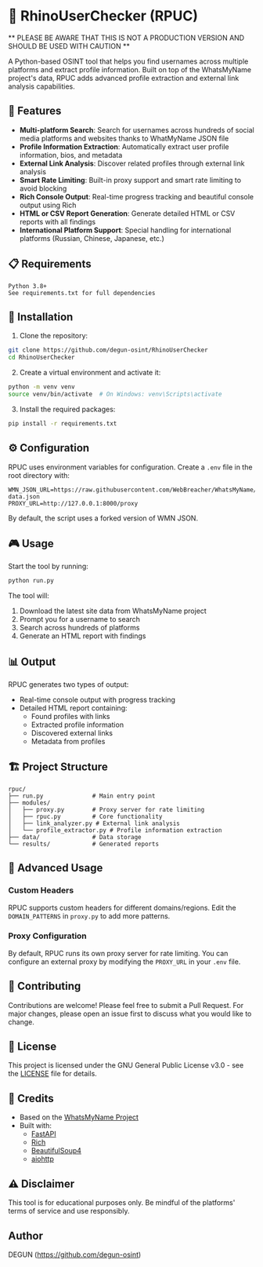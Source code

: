 # 🦏 RhinoUserChecker (RPUC)

** PLEASE BE AWARE THAT THIS IS NOT A PRODUCTION VERSION AND SHOULD BE USED WITH CAUTION **

A Python-based OSINT tool that helps you find usernames across multiple platforms and extract profile information. Built on top of the WhatsMyName project's data, RPUC adds advanced profile extraction and external link analysis capabilities.

## 🌟 Features

- **Multi-platform Search**: Search for usernames across hundreds of social media platforms and websites thanks to WhatMyName JSON file
- **Profile Information Extraction**: Automatically extract user profile information, bios, and metadata
- **External Link Analysis**: Discover related profiles through external link analysis
- **Smart Rate Limiting**: Built-in proxy support and smart rate limiting to avoid blocking
- **Rich Console Output**: Real-time progress tracking and beautiful console output using Rich
- **HTML or CSV Report Generation**: Generate detailed HTML or CSV reports with all findings
- **International Platform Support**: Special handling for international platforms (Russian, Chinese, Japanese, etc.)

## 📋 Requirements

```text
Python 3.8+
See requirements.txt for full dependencies
```

## 🚀 Installation

1. Clone the repository:
```bash
git clone https://github.com/degun-osint/RhinoUserChecker
cd RhinoUserChecker
```

2. Create a virtual environment and activate it:
```bash
python -m venv venv
source venv/bin/activate  # On Windows: venv\Scripts\activate
```

3. Install the required packages:
```bash
pip install -r requirements.txt
```

## ⚙️ Configuration

RPUC uses environment variables for configuration. Create a `.env` file in the root directory with:

```env
WMN_JSON_URL=https://raw.githubusercontent.com/WebBreacher/WhatsMyName/main/wmn-data.json
PROXY_URL=http://127.0.0.1:8000/proxy
```
By default, the script uses a forked version of WMN JSON.

## 🎮 Usage

Start the tool by running:

```bash
python run.py
```

The tool will:
1. Download the latest site data from WhatsMyName project
2. Prompt you for a username to search
3. Search across hundreds of platforms
4. Generate an HTML report with findings

## 📊 Output

RPUC generates two types of output:
- Real-time console output with progress tracking
- Detailed HTML report containing:
  - Found profiles with links
  - Extracted profile information
  - Discovered external links
  - Metadata from profiles

## 🏗️ Project Structure

```
rpuc/
├── run.py              # Main entry point
├── modules/
│   ├── proxy.py        # Proxy server for rate limiting
│   ├── rpuc.py         # Core functionality
│   ├── link_analyzer.py # External link analysis
│   └── profile_extractor.py # Profile information extraction
├── data/               # Data storage
└── results/            # Generated reports
```

## 🔧 Advanced Usage

### Custom Headers

RPUC supports custom headers for different domains/regions. Edit the `DOMAIN_PATTERNS` in `proxy.py` to add more patterns.

### Proxy Configuration

By default, RPUC runs its own proxy server for rate limiting. You can configure an external proxy by modifying the `PROXY_URL` in your `.env` file.

## 🤝 Contributing

Contributions are welcome! Please feel free to submit a Pull Request. For major changes, please open an issue first to discuss what you would like to change.

## 📜 License

This project is licensed under the GNU General Public License v3.0 - see the [LICENSE](LICENSE.txt) file for details.

## 🙏 Credits

- Based on the [WhatsMyName Project](https://github.com/WebBreacher/WhatsMyName)
- Built with:
  - [FastAPI](https://fastapi.tiangolo.com/)
  - [Rich](https://rich.readthedocs.io/)
  - [BeautifulSoup4](https://www.crummy.com/software/BeautifulSoup/)
  - [aiohttp](https://docs.aiohttp.org/)

## ⚠️ Disclaimer

This tool is for educational purposes only. Be mindful of the platforms' terms of service and use responsibly.

## Author

DEGUN (https://github.com/degun-osint)